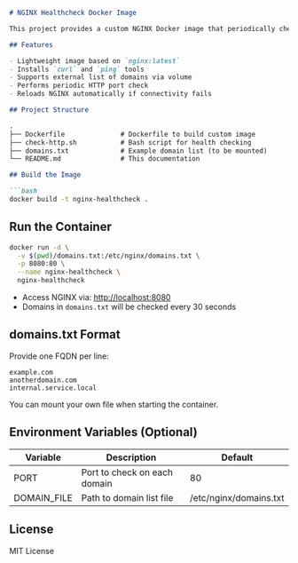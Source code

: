````markdown
# NGINX Healthcheck Docker Image

This project provides a custom NGINX Docker image that periodically checks HTTP connectivity to a list of FQDNs (fully qualified domain names). If any of the domains are unreachable on the specified HTTP port, the container automatically reloads or restarts NGINX.

## Features

- Lightweight image based on `nginx:latest`
- Installs `curl` and `ping` tools
- Supports external list of domains via volume
- Performs periodic HTTP port check
- Reloads NGINX automatically if connectivity fails

## Project Structure

.
├── Dockerfile              # Dockerfile to build custom image  
├── check-http.sh           # Bash script for health checking  
├── domains.txt             # Example domain list (to be mounted)  
└── README.md               # This documentation  

## Build the Image

```bash
docker build -t nginx-healthcheck .
````

## Run the Container

```bash
docker run -d \
  -v $(pwd)/domains.txt:/etc/nginx/domains.txt \
  -p 8080:80 \
  --name nginx-healthcheck \
  nginx-healthcheck
```

* Access NGINX via: [http://localhost:8080](http://localhost:8080)
* Domains in `domains.txt` will be checked every 30 seconds

## domains.txt Format

Provide one FQDN per line:

```
example.com
anotherdomain.com
internal.service.local
```

You can mount your own file when starting the container.

## Environment Variables (Optional)

| Variable     | Description                  | Default                |
| ------------ | ---------------------------- | ---------------------- |
| PORT         | Port to check on each domain | 80                     |
| DOMAIN\_FILE | Path to domain list file     | /etc/nginx/domains.txt |

## License

MIT License


